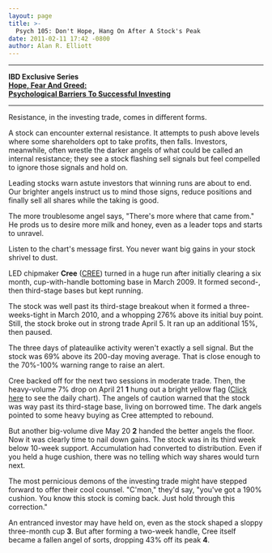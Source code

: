```yaml
---
layout: page
title: >-
  Psych 105: Don't Hope, Hang On After A Stock's Peak
date: 2011-02-11 17:42 -0800
author: Alan R. Elliott
---
```





  



  



---

  

**IBD Exclusive Series  
[Hope, Fear And Greed:  
Psychological Barriers To Successful Investing](/NewsAndAnalysis/SpecialReport.aspx?id=562114)**   



---

  

  

  

Resistance, in the investing trade, comes in different forms.

  

A stock can encounter external resistance. It attempts to push above levels where some shareholders opt to take profits, then falls. Investors, meanwhile, often wrestle the darker angels of what could be called an internal resistance; they see a stock flashing sell signals but feel compelled to ignore those signals and hold on.

  

Leading stocks warn astute investors that winning runs are about to end. Our brighter angels instruct us to mind those signs, reduce positions and finally sell all shares while the taking is good.

  

The more troublesome angel says, "There's more where that came from." He prods us to desire more milk and honey, even as a leader tops and starts to unravel.

  

Listen to the chart's message first. You never want big gains in your stock shrivel to dust.

  

LED chipmaker **Cree** ([CREE](https://research.investors.com/quote.aspx?symbol=CREE)) turned in a huge run after initially clearing a six month, cup-with-handle bottoming base in March 2009. It formed second-, then third-stage bases but kept running.

  

The stock was well past its third-stage breakout when it formed a three-weeks-tight in March 2010, and a whopping 276% above its initial buy point. Still, the stock broke out in strong trade April 5. It ran up an additional 15%, then paused.

  

The three days of plateaulike activity weren't exactly a sell signal. But the stock was 69% above its 200-day moving average. That is close enough to the 70%-100% warning range to raise an alert.

  

Cree backed off for the next two sessions in moderate trade. Then, the heavy-volume 7% drop on April 21 **1** hung out a bright yellow flag ([Click here](/NewsAndAnalysis/PhotoPopup.aspx?path=CRNRcreeWEB0214.jpg&docId=562916) to see the daily chart). The angels of caution warned that the stock was way past its third-stage base, living on borrowed time. The dark angels pointed to some heavy buying as Cree attempted to rebound.

  

But another big-volume dive May 20 **2** handed the better angels the floor. Now it was clearly time to nail down gains. The stock was in its third week below 10-week support. Accumulation had converted to distribution. Even if you held a huge cushion, there was no telling which way shares would turn next.

  

The most pernicious demons of the investing trade might have stepped forward to offer their cool counsel. "C'mon," they'd say, "you've got a 190% cushion. You know this stock is coming back. Just hold through this correction."

  

An entranced investor may have held on, even as the stock shaped a sloppy three-month cup **3**. But after forming a two-week handle, Cree itself became a fallen angel of sorts, dropping 43% off its peak **4**.




